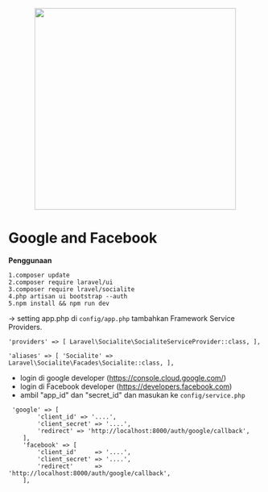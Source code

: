 <p align="center"><a href="https://laravel.com" target="_blank"><img src="https://raw.githubusercontent.com/laravel/art/master/logo-lockup/5%20SVG/2%20CMYK/1%20Full%20Color/laravel-logolockup-cmyk-red.svg" width="400"></a></p>

# Google and Facebook

**Penggunaan**

```
1.composer update
2.composer require laravel/ui
3.composer require lravel/socialite
4.php artisan ui bootstrap --auth
5.npm install && npm run dev
```

-> setting app.php di `config/app.php` tambahkan Framework Service Providers.

`'providers' => [
   Laravel\Socialite\SocialiteServiceProvider::class,
],`

`'aliases' => [
    'Socialite' => Laravel\Socialite\Facades\Socialite::class,
],`

- login di google developer (https://console.cloud.google.com/)
- login di Facebook developer (https://developers.facebook.com)
- ambil "app_id" dan "secret_id" dan masukan ke `config/service.php`
```
 'google' => [
        'client_id' => '....',
        'client_secret' => '....',
        'redirect' => 'http://localhost:8000/auth/google/callback',
    ],
    'facebook' => [
        'client_id'     => '....',
        'client_secret' => '....',
        'redirect'      => 'http://localhost:8000/auth/google/callback',
    ],
 ```



 

